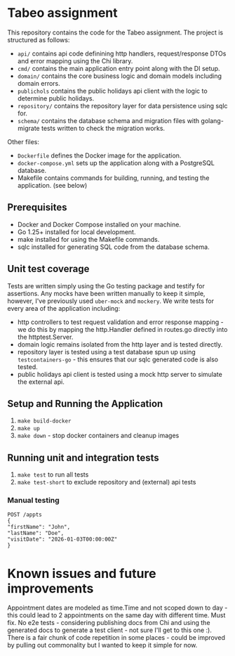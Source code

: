 # Tabeo assignment

This repository contains the code for the Tabeo assignment. The project is structured as follows:

- `api/` contains api code definining http handlers, request/response DTOs and error mapping using the Chi library.
- `cmd/` contains the main application entry point along with the DI setup.
- `domain/` contains the core business logic and domain models including domain errors.
- `publichols` contains the public holidays api client with the logic to determine public holidays.
- `repository/` contains the repository layer for data persistence using sqlc for.
- `schema/` contains the database schema and migration files with golang-migrate tests written to check the migration
  works.

Other files:

- `Dockerfile` defines the Docker image for the application.
- `docker-compose.yml` sets up the application along with a PostgreSQL database.
- Makefile contains commands for building, running, and testing the application. (see below)

## Prerequisites

- Docker and Docker Compose installed on your machine.
- Go 1.25+ installed for local development.
- make installed for using the Makefile commands.
- sqlc installed for generating SQL code from the database schema.

## Unit test coverage

Tests are written simply using the Go testing package and testify for assertions. Any mocks have been written manually
to keep it simple, however, I've previously used `uber-mock` and `mockery`.
We write tests for every area of the application including:

- http controllers to test request validation and error response mapping - we do this by mapping the http.Handler
  defined in routes.go directly into the httptest.Server.
- domain logic remains isolated from the http layer and is tested directly.
- repository layer is tested using a test database spun up using `testcontainers-go` - this ensures that our sqlc
  generated code is also tested.
- public holidays api client is tested using a mock http server to simulate the external api.

## Setup and Running the Application

1. `make build-docker`
2. `make up`
3. `make down` - stop docker containers and cleanup images

## Running unit and integration tests

1. `make test` to run all tests
2. `make test-short` to exclude repository and (external) api tests

### Manual testing

```
POST /appts
{
"firstName": "John",
"lastName": "Doe",
"visitDate": "2026-01-03T00:00:00Z"
}
```

# Known issues and future improvements

Appointment dates are modeled as time.Time and not scoped down to day - this could lead to 2 appointments on the same
day with different time. Must fix.
No e2e tests - considering publishing docs from Chi and using the generated docs to generate a test client - not sure
I'll get to this one :).
There is a fair chunk of code repetition in some places - could be improved by pulling out commonality but I wanted to
keep it simple for now.
